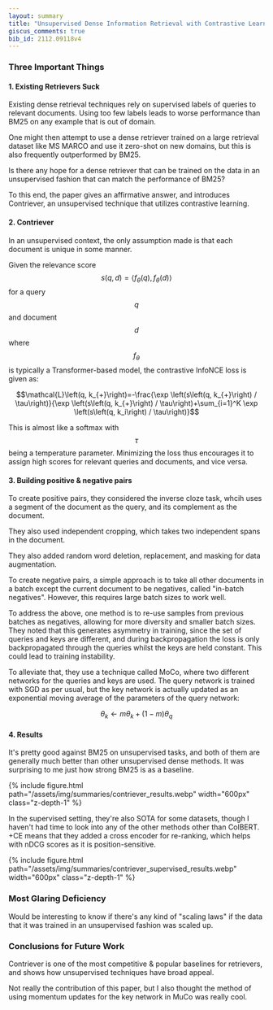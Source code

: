 ```yaml
---
layout: summary
title: "Unsupervised Dense Information Retrieval with Contrastive Learning"
giscus_comments: true
bib_id: 2112.09118v4
---
```


### Three Important Things

#### 1. Existing Retrievers Suck

Existing dense retrieval techniques rely on supervised labels of queries to
relevant documents. Using too few labels leads to worse performance than BM25 on any example that is out of domain.

One might then attempt to use a dense retriever trained on a large retrieval dataset
like MS MARCO and use it zero-shot on new domains, but this is also frequently outperformed
by BM25.

Is there any hope for a dense retriever that can be trained on the data in an
unsupervised fashion that can match the performance of BM25?

To this end, the paper gives an affirmative answer, and introduces Contriever,
an unsupervised technique that utilizes contrastive learning.

#### 2. Contriever

In an unsupervised context, the only assumption made is that each document is
unique in some manner.

Given the relevance score $$s(q, d)=\left\langle f_\theta(q), f_\theta(d)\right\rangle$$
for a query $$q$$ and document $$d$$ where $$f_\theta$$ is typically a
Transformer-based model, the contrastive InfoNCE loss is given as:

$$\mathcal{L}\left(q, k_{+}\right)=-\frac{\exp \left(s\left(q, k_{+}\right) / \tau\right)}{\exp \left(s\left(q, k_{+}\right) / \tau\right)+\sum_{i=1}^K \exp \left(s\left(q, k_i\right) / \tau\right)}$$

This is almost like a softmax with $$\tau$$ being a temperature parameter. Minimizing the loss
thus encourages it to assign high scores for relevant queries and documents, and vice versa.

#### 3. Building positive & negative pairs

To create positive pairs, they considered the inverse cloze task, whcih uses a segment of the document as the query, and its complement as the document.

They also used independent cropping, which takes two independent spans in the
document.

They also added random word deletion, replacement, and masking for data augmentation.

To create negative pairs, a simple approach is to take all other documents in a batch except the current document to be negatives, called "in-batch negatives". However, this requires large batch sizes to work well.

To address the above, one method is to re-use samples from previous batches as
negatives, allowing for more diversity and smaller batch sizes. They noted that
this generates asymmetry in training, since the set of queries and keys are
different, and during backpropagation the loss is only backpropagated through
the queries whilst the keys are held constant. This could lead to training instability.

To alleviate that, they use a technique called MoCo, where two different networks
for the queries and keys are used. The query network is trained with SGD as per usual, but the
key network is actually updated as an exponential moving average of the parameters of the query
network:

$$\theta_k \leftarrow m \theta_k+(1-m) \theta_q$$

#### 4. Results

It's pretty good against BM25 on unsupervised tasks, and both of them are generally much better than other unsupervised dense methods. It was surprising to me just how strong
BM25 is as a baseline.

{% include figure.html
    path="/assets/img/summaries/contriever_results.webp"
    width="600px"
    class="z-depth-1"
%}

In the supervised setting, they're also SOTA for some datasets, though
I haven't had time to look into any of the other methods other than ColBERT.
+CE means that they added a cross encoder for re-ranking, which helps with
nDCG scores as it is position-sensitive.

{% include figure.html
    path="/assets/img/summaries/contriever_supervised_results.webp"
    width="600px"
    class="z-depth-1"
%}

### Most Glaring Deficiency

Would be interesting to know if there's any kind of "scaling laws" if the data
that it was trained in an unsupervised fashion was scaled up.

### Conclusions for Future Work

Contriever is one of the most competitive & popular baselines for retrievers,
and shows how unsupervised techniques have broad appeal.

Not really the contribution of this paper, but I also thought the method of
using momentum updates for the key network in MuCo was really cool.
